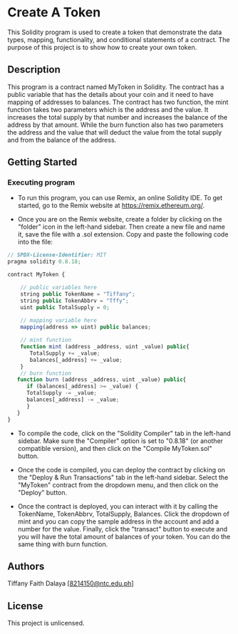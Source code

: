 # Create A Token

This Solidity program is used to create a token that demonstrate the data types, mapping, functionality, and conditional statements of a contract. The purpose of this project is to show how to create your own token.

## Description

This program is a contract named MyToken in Solidity. The contract has a public variable that has the details about your coin and it need to have mapping of addresses to balances. The contract has two function, the mint function takes two parameters which is the address and the value. It increases the total supply by that number and increases the balance of the address by that amount. While the burn function also has two parameters the address and the value that will deduct the value from the total supply and from the balance of the address.

## Getting Started

### Executing program

- To run this program, you can use Remix, an online Solidity IDE. To get started, go to the Remix website at https://remix.ethereum.org/.

- Once you are on the Remix website, create a folder  by clicking on the "folder" icon in the left-hand sidebar. Then create a new file and name it,  save the file with a .sol extension. Copy and paste the following code into the file:

```javascript
// SPDX-License-Identifier: MIT
pragma solidity 0.8.18;

contract MyToken {

    // public variables here
    string public TokenName = "Tiffany";
    string public TokenAbbrv = "Tffy";
    uint public TotalSupply = 0;
    
    // mapping variable here
    mapping(address => uint) public balances;

    // mint function
    function mint (address _address, uint _value) public{
       TotalSupply += _value;
       balances[_address] += _value;
    }
    // burn function
   function burn (address _address, uint _value) public{
      if (balances[_address] >= _value) {
      TotalSupply -= _value;
      balances[_address] -= _value;
      }
   }
}

```

- To compile the code, click on the "Solidity Compiler" tab in the left-hand sidebar. Make sure the "Compiler" option is set to "0.8.18" (or another compatible version), and then click on the "Compile MyToken.sol" button.

- Once the code is compiled, you can deploy the contract by clicking on the "Deploy & Run Transactions" tab in the left-hand sidebar. Select the "MyToken" contract from the dropdown menu, and then click on the "Deploy" button.

- Once the contract is deployed, you can interact with it by calling the TokenName, TokenAbbrv, TotalSupply, Balances. Click the dropdown of mint and you can copy the sample address in the account and add a number for the value. Finally, click the "transact" button to execute and you will have the total amount of balances of your token.  You can do the same thing with burn function. 
## Authors

Tiffany Faith Dalaya
[8214150@ntc.edu.ph] 

## License

This project is unlicensed.
